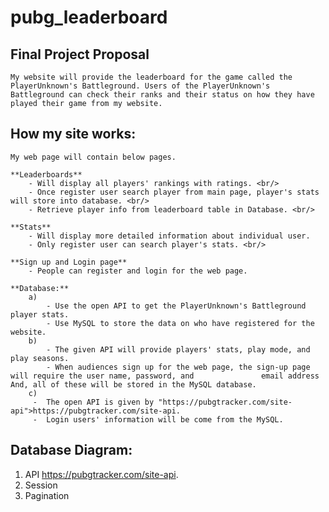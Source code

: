 # pubg_leaderboard

  
## Final Project Proposal
	My website will provide the leaderboard for the game called the PlayerUnknown's Battleground. Users of the PlayerUnknown's Battleground can check their ranks and their status on how they have played their game from my website.

## How my site works:</h2>
	My web page will contain below pages.

	**Leaderboards**
		- Will display all players' rankings with ratings. <br/>
		- Once register user search player from main page, player's stats will store into database. <br/>
		- Retrieve player info from leaderboard table in Database. <br/>
	
	**Stats**
		- Will display more detailed information about individual user.
		- Only register user can search player's stats. <br/>

	**Sign up and Login page**
		- People can register and login for the web page.

	**Database:**
		a)
			- Use the open API to get the PlayerUnknown's Battleground player stats. 
			- Use MySQL to store the data on who have registered for the website. 
		b)
			- The given API will provide players' stats, play mode, and play seasons. 
			- When audiences sign up for the web page, the sign-up page will require the user name, password, and 				email address And, all of these will be stored in the MySQL database. 
		c)
		 -	The open API is given by "https://pubgtracker.com/site-api">https://pubgtracker.com/site-api.
		 -	Login users' information will be come from the MySQL. 
## Database Diagram:
   1. API https://pubgtracker.com/site-api.
   2. Session 
   3. Pagination


